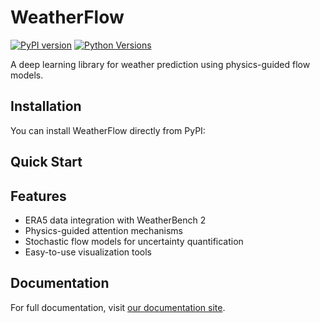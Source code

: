 # WeatherFlow

[![PyPI version](https://badge.fury.io/py/weatherflow.svg)](https://badge.fury.io/py/weatherflow)
[![Python Versions](https://img.shields.io/pypi/pyversions/weatherflow.svg)](https://pypi.org/project/weatherflow/)

A deep learning library for weather prediction using physics-guided flow models.

## Installation

You can install WeatherFlow directly from PyPI:


## Quick Start


## Features
- ERA5 data integration with WeatherBench 2
- Physics-guided attention mechanisms
- Stochastic flow models for uncertainty quantification
- Easy-to-use visualization tools

## Documentation
For full documentation, visit [our documentation site](https://monksealseal.github.io/weatherflow/).
